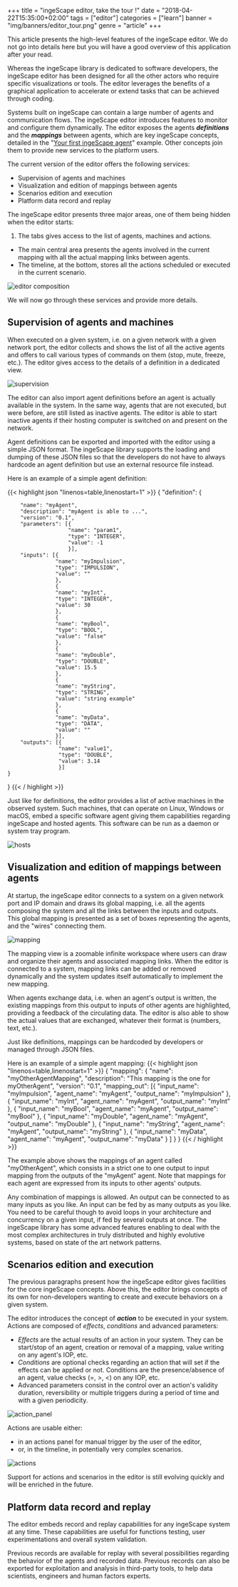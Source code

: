 +++
title = "ingeScape editor, take the tour !"
date = "2018-04-22T15:35:00+02:00"
tags = ["editor"]
categories = ["learn"]
banner = "img/banners/editor_tour.png"
genre = "article"
+++

This article presents the high-level features of the ingeScape editor. We do not go into details here but you will have a good overview of this application after your read.

Whereas the ingeScape library is dedicated to software developers, the ingeScape editor has been designed for all the other actors who require specific visualizations or tools. The editor leverages the benefits of a graphical application to accelerate or extend tasks that can be achieved through coding.

Systems built on ingeScape can contain a large number of agents and communication flows. The ingeScape editor introduces features to monitor and configure them dynamically. The editor exposes the agents ***definitions*** and the ***mappings*** between agents, which are key ingeScape concepts, detailed in the "[Your first ingeScape agent](./blog/your_first_agent)" example. Other concepts join them to provide new services to the platform users.

The current version of the editor offers the following services:

- Supervision of agents and machines
- Visualization and edition of mappings between agents
- Scenarios edition and execution
- Platform data record and replay

The ingeScape editor presents three major areas, one of them being hidden when the editor starts:

1. The tabs gives access to the list of agents, machines and actions.
+ The main central area presents the agents involved in the current mapping with all the actual mapping links between agents.
+ The timeline, at the bottom, stores all the actions scheduled or executed in the current scenario.

![editor composition](/snapshots/main_composition.png)


We will now go through these services and provide more details.

## Supervision of agents and machines

When executed on a given system, i.e. on a given network with a given network port, the editor collects and shows the list of all the active agents and offers to call various types of commands on them (stop, mute, freeze, etc.). The editor gives access to the details of a definition in a dedicated view.

![supervision](/snapshots/supervision.png)

The editor can also import agent definitions before an agent is actually available in the system. In the same way, agents that are not executed, but were before, are still listed as inactive agents. The editor is able to start inactive agents if their hosting computer is switched on and present on the network.

Agent definitions can be exported and imported with the editor using a simple JSON format. The ingeScape library supports the loading and dumping of these JSON files so that the developers do not have to always hardcode an agent definition but use an external resource file instead.

Here is an example of a simple agent definition:

{{< highlight json "linenos=table,linenostart=1" >}}
{
    "definition": {

        "name": "myAgent",
        "description": "myAgent is able to ...",
        "version": "0.1",
        "parameters": [{
                       "name": "param1",
                       "type": "INTEGER",
                       "value": -1
                       }],
        "inputs": [{
                   "name": "myImpulsion",
                   "type": "IMPULSION",
                   "value": ""
                   },
                   {
                   "name": "myInt",
                   "type": "INTEGER",
                   "value": 30
                   },
                   {
                   "name": "myBool",
                   "type": "BOOL",
                   "value": "false"
                   },
                   {
                   "name": "myDouble",
                   "type": "DOUBLE",
                   "value": 15.5
                   },
                   {
                   "name": "myString",
                   "type": "STRING",
                   "value": "string example"
                   },
                   {
                   "name": "myData",
                   "type": "DATA",
                   "value": ""
                   }],
        "outputs": [{
                    "name": "value1",
                    "type": "DOUBLE",
                    "value": 3.14
                    }]
    }
}
{{< / highlight >}}

Just like for definitions, the editor provides a list of active machines in the observed system. Such machines, that can operate on Linux, Windows or macOS, embed a specific software agent giving them capabilities regarding ingeScape and hosted agents. This software can be run as a daemon or system tray program.

![hosts](/snapshots/hosts.png)


## Visualization and edition of mappings between agents

At startup, the ingeScape editor connects to a system on a given network port and IP domain and draws its global mapping, i.e. all the agents composing the system and all the links between the inputs and outputs. This global mapping is presented as a set of boxes representing the agents, and the "wires" connecting them.

![mapping](/snapshots/mapping.png)

The mapping view is a zoomable infinite workspace where users can draw and organize their agents and associated mapping links. When the editor is connected to a system, mapping links can be added or removed dynamically and the system updates itself automatically to implement the new mapping.

When agents exchange data, i.e. when an agent's output is written, the existing mappings from this output to inputs of other agents are highlighted, providing a feedback of the circulating data. The editor is also able to show the actual values that are exchanged, whatever their format is (numbers, text, etc.).

Just like definitions, mappings can be hardcoded by developers or managed through JSON files.

Here is an example of a simple agent mapping:
{{< highlight json "linenos=table,linenostart=1" >}}
{
    "mapping": {
        "name": "myOtherAgentMapping",
        "description": "This mapping is the one for myOtherAgent",
        "version": "0.1",
        "mapping_out": [{
                        "input_name": "myImpulsion",
                        "agent_name": "myAgent",
                        "output_name": "myImpulsion"
                        },
                        {
                        "input_name": "myInt",
                        "agent_name": "myAgent",
                        "output_name": "myInt"
                        },
                        {
                        "input_name": "myBool",
                        "agent_name": "myAgent",
                        "output_name": "myBool"
                        },
                        {
                        "input_name": "myDouble",
                        "agent_name": "myAgent",
                        "output_name": "myDouble"
                        },
                        {
                        "input_name": "myString",
                        "agent_name": "myAgent",
                        "output_name": "myString"
                        },
                        {
                        "input_name": "myData",
                        "agent_name": "myAgent",
                        "output_name": "myData"
                        }
                        ]
    }
}
{{< / highlight >}}

The example above shows the mappings of an agent called "myOtherAgent", which consists in a strict one to one output to input mapping from the outputs of the "myAgent" agent. Note that mappings for each agent are expressed from its inputs to other agents' outputs.

Any combination of mappings is allowed. An output can be connected to as many inputs as you like. An input can be fed by as many outputs as you like. You need to be careful though to avoid loops in your architecture and concurrency on a given input, if fed by several outputs at once. The ingeScape library has some advanced features enabling to deal with the most complex architectures in truly distributed and highly evolutive systems, based on state of the art network patterns.


## Scenarios edition and execution

The previous paragraphs present how the ingeScape editor gives facilities for the core ingeScape concepts. Above this, the editor brings concepts of its own for non-developers wanting to create and execute behaviors on a given system.

The editor introduces the concept of ***action*** to be executed in your system. Actions are composed of *effects*, *conditions* and advanced parameters:

- *Effects* are the actual results of an action in your system. They can be start/stop of an agent, creation or removal of a mapping, value writing on any agent's IOP, etc.
- *Conditions* are optional checks regarding an action that will set if the effects can be applied or not. Conditions are the presence/absence of an agent, value checks (=, >, <) on any IOP, etc.
- Advanced parameters consist in the control over an action's validity duration, reversibility or multiple triggers during a period of time and with a given periodicity.

![action_panel](/snapshots/action_panel.png)

Actions are usable either:

- in an actions panel for manual trigger by the user of the editor,
- or, in the timeline, in potentially very complex scenarios.

![actions](/snapshots/actions.png)

Support for actions and scenarios in the editor is still evolving quickly and will be enriched in the future.


## Platform data record and replay

The editor embeds record and replay capabilities for any ingeScape system at any time. These capabilities are useful for functions testing, user experimentations and overall system validation.

Previous records are available for replay with several possibilities regarding the behavior of the agents and recorded data. Previous records can also be exported for exploitation and analysis in third-party tools, to help data scientists, engineers and human factors experts.





